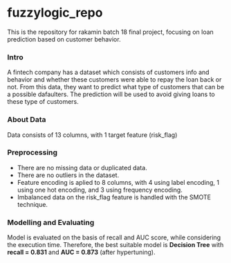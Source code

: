 # fuzzylogic_repo

This is the repository for rakamin batch 18 final project, focusing on loan prediction based on customer behavior.

### Intro
A fintech company has a dataset which consists of customers info and behavior and whether these customers were able to repay the loan back or not. From this data, they want to predict what type of customers that can be a possible dafaulters. The prediction will be used to avoid giving loans to these type of customers.

### About Data
Data consists of 13 columns, with 1 target feature (risk_flag)

### Preprocessing
 * There are no missing data or duplicated data.
 * There are no outliers in the dataset.
 * Feature encoding is aplied to 8 columns, with 4 using label encoding, 1 using one hot encoding, and 3 using frequency encoding.
 * Imbalanced data on the risk_flag feature is handled with the SMOTE technique.

### Modelling and Evaluating
Model is evaluated on the basis of recall and AUC score, while considering the execution time. Therefore, the best suitable model is **Decision Tree** with **recall = 0.831** and  **AUC = 0.873** (after hypertuning).
